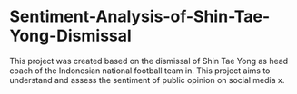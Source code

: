 # Sentiment-Analysis-of-Shin-Tae-Yong-Dismissal
This project was created based on the dismissal of Shin Tae Yong as head coach of the Indonesian national football team in. This project aims to understand and assess the sentiment of public opinion on social media x.
